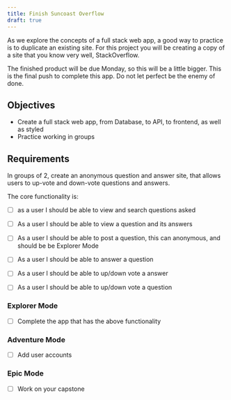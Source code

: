 ```yaml
---
title: Finish Suncoast Overflow
draft: true
---
```


As we explore the concepts of a full stack web app, a good way to practice is to duplicate an existing site. For this project you will be creating a copy of a site that you know very well, StackOverflow.


The finished product will be due Monday, so this will be a little bigger. This is the final push to complete this app. Do not let perfect be the enemy of done.

## Objectives

* Create a full stack web app, from Database, to API, to frontend, as well as styled
* Practice working in groups

## Requirements

In groups of 2, create an anonymous question and answer site, that allows users to up-vote and down-vote questions and answers. 

The core functionality is: 
- [ ] as a user I should be able to view and search questions asked
- [ ] As a user I should be able to view a question and its answers
- [ ] As a user I should be able to post a question, this can anonymous, and should be be Explorer Mode
- [ ] As a user I should be able to answer a question
- [ ] As a user I should be able to up/down vote a answer
- [ ] As a user I should be able to up/down vote a question


### Explorer Mode

* [ ] Complete the app that has the above functionality

### Adventure Mode

* [ ] Add user accounts

### Epic Mode

* [ ] Work on your capstone

